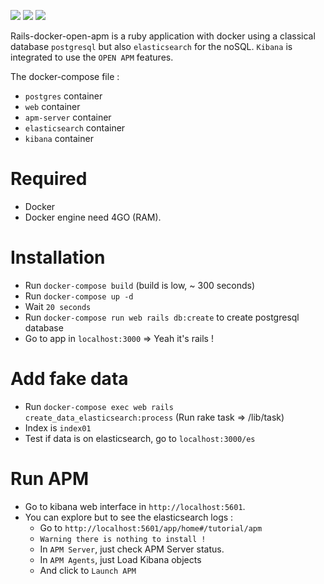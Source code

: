 ![](https://upload.wikimedia.org/wikipedia/commons/thumb/6/62/Ruby_On_Rails_Logo.svg/1200px-Ruby_On_Rails_Logo.svg.png)
![](https://user.oc-static.com/upload/2017/10/10/15076639807937_Elasticsearch-Logo-Color-V.jpg.png)
![](https://blog.engineering.publicissapient.fr/wp-content/uploads/2016/04/docker.png)

Rails-docker-open-apm is a ruby application with docker using a classical database `postgresql` but also `elasticsearch` for the noSQL. `Kibana` is integrated to use the `OPEN APM` features.  

The docker-compose file :

* `postgres` container
* `web` container
* `apm-server` container
* `elasticsearch` container
* `kibana` container

# Required

* Docker
* Docker engine need 4GO (RAM).

# Installation

* Run `docker-compose build` (build is low, ~ 300 seconds)
* Run `docker-compose up -d`
* Wait `20 seconds`
* Run `docker-compose run web rails db:create` to create postgresql database
* Go to app in `localhost:3000` => Yeah it's rails !

# Add fake data

* Run `docker-compose exec web rails create_data_elasticsearch:process` (Run rake task => /lib/task)
* Index is `index01`
* Test if data is on elasticsearch, go to `localhost:3000/es`

# Run APM

* Go to kibana web interface in `http://localhost:5601`.
* You can explore but to see the elasticsearch logs :
  * Go to `http://localhost:5601/app/home#/tutorial/apm`
  * `Warning there is nothing to install !`
  * In `APM Server`, just check APM Server status.
  * In `APM Agents`, just Load Kibana objects
  * And click to `Launch APM`
